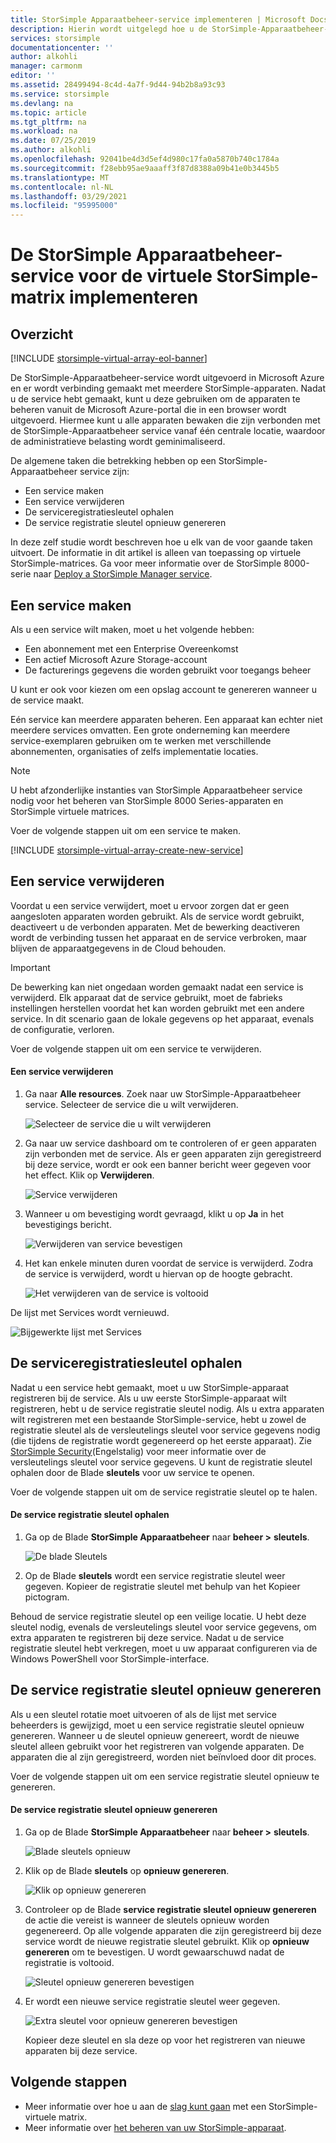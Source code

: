 ```yaml
---
title: StorSimple Apparaatbeheer-service implementeren | Microsoft Docs
description: Hierin wordt uitgelegd hoe u de StorSimple-Apparaatbeheer-service in de Azure Portal maakt en verwijdert, en wordt beschreven hoe u de service registratie sleutel beheert.
services: storsimple
documentationcenter: ''
author: alkohli
manager: carmonm
editor: ''
ms.assetid: 28499494-8c4d-4a7f-9d44-94b2b8a93c93
ms.service: storsimple
ms.devlang: na
ms.topic: article
ms.tgt_pltfrm: na
ms.workload: na
ms.date: 07/25/2019
ms.author: alkohli
ms.openlocfilehash: 92041be4d3d5ef4d980c17fa0a5870b740c1784a
ms.sourcegitcommit: f28ebb95ae9aaaff3f87d8388a09b41e0b3445b5
ms.translationtype: MT
ms.contentlocale: nl-NL
ms.lasthandoff: 03/29/2021
ms.locfileid: "95995000"
---
```

# <a name="deploy-the-storsimple-device-manager-service-for-storsimple-virtual-array"></a>De StorSimple Apparaatbeheer-service voor de virtuele StorSimple-matrix implementeren

## <a name="overview"></a>Overzicht

[!INCLUDE [storsimple-virtual-array-eol-banner](../../includes/storsimple-virtual-array-eol-banner.md)]

De StorSimple-Apparaatbeheer-service wordt uitgevoerd in Microsoft Azure en er wordt verbinding gemaakt met meerdere StorSimple-apparaten. Nadat u de service hebt gemaakt, kunt u deze gebruiken om de apparaten te beheren vanuit de Microsoft Azure-portal die in een browser wordt uitgevoerd. Hiermee kunt u alle apparaten bewaken die zijn verbonden met de StorSimple-Apparaatbeheer service vanaf één centrale locatie, waardoor de administratieve belasting wordt geminimaliseerd.

De algemene taken die betrekking hebben op een StorSimple-Apparaatbeheer service zijn:

* Een service maken
* Een service verwijderen
* De serviceregistratiesleutel ophalen
* De service registratie sleutel opnieuw genereren

In deze zelf studie wordt beschreven hoe u elk van de voor gaande taken uitvoert. De informatie in dit artikel is alleen van toepassing op virtuele StorSimple-matrices. Ga voor meer informatie over de StorSimple 8000-serie naar [Deploy a StorSimple Manager service](./storsimple-8000-manage-service.md).

## <a name="create-a-service"></a>Een service maken

Als u een service wilt maken, moet u het volgende hebben:

* Een abonnement met een Enterprise Overeenkomst
* Een actief Microsoft Azure Storage-account
* De facturerings gegevens die worden gebruikt voor toegangs beheer

U kunt er ook voor kiezen om een opslag account te genereren wanneer u de service maakt.

Eén service kan meerdere apparaten beheren. Een apparaat kan echter niet meerdere services omvatten. Een grote onderneming kan meerdere service-exemplaren gebruiken om te werken met verschillende abonnementen, organisaties of zelfs implementatie locaties.

> [!NOTE]
> U hebt afzonderlijke instanties van StorSimple Apparaatbeheer service nodig voor het beheren van StorSimple 8000 Series-apparaten en StorSimple virtuele matrices.


Voer de volgende stappen uit om een service te maken.

[!INCLUDE [storsimple-virtual-array-create-new-service](../../includes/storsimple-virtual-array-create-new-service.md)]

## <a name="delete-a-service"></a>Een service verwijderen

Voordat u een service verwijdert, moet u ervoor zorgen dat er geen aangesloten apparaten worden gebruikt. Als de service wordt gebruikt, deactiveert u de verbonden apparaten. Met de bewerking deactiveren wordt de verbinding tussen het apparaat en de service verbroken, maar blijven de apparaatgegevens in de Cloud behouden.

> [!IMPORTANT]
> De bewerking kan niet ongedaan worden gemaakt nadat een service is verwijderd. Elk apparaat dat de service gebruikt, moet de fabrieks instellingen herstellen voordat het kan worden gebruikt met een andere service. In dit scenario gaan de lokale gegevens op het apparaat, evenals de configuratie, verloren.
 

Voer de volgende stappen uit om een service te verwijderen.

#### <a name="to-delete-a-service"></a>Een service verwijderen

1. Ga naar **Alle resources**. Zoek naar uw StorSimple-Apparaatbeheer service. Selecteer de service die u wilt verwijderen.
   
    ![Selecteer de service die u wilt verwijderen](./media/storsimple-virtual-array-manage-service/deleteservice2.png)
2. Ga naar uw service dashboard om te controleren of er geen apparaten zijn verbonden met de service. Als er geen apparaten zijn geregistreerd bij deze service, wordt er ook een banner bericht weer gegeven voor het effect. Klik op **Verwijderen**.
   
    ![Service verwijderen](./media/storsimple-virtual-array-manage-service/deleteservice3.png)

3. Wanneer u om bevestiging wordt gevraagd, klikt u op **Ja** in het bevestigings bericht. 
   
    ![Verwijderen van service bevestigen](./media/storsimple-virtual-array-manage-service/deleteservice4.png)
4. Het kan enkele minuten duren voordat de service is verwijderd. Zodra de service is verwijderd, wordt u hiervan op de hoogte gebracht.
   
    ![Het verwijderen van de service is voltooid](./media/storsimple-virtual-array-manage-service/deleteservice6.png)

De lijst met Services wordt vernieuwd.

 ![Bijgewerkte lijst met Services](./media/storsimple-virtual-array-manage-service/deleteservice7.png)

## <a name="get-the-service-registration-key"></a>De serviceregistratiesleutel ophalen
Nadat u een service hebt gemaakt, moet u uw StorSimple-apparaat registreren bij de service. Als u uw eerste StorSimple-apparaat wilt registreren, hebt u de service registratie sleutel nodig. Als u extra apparaten wilt registreren met een bestaande StorSimple-service, hebt u zowel de registratie sleutel als de versleutelings sleutel voor service gegevens nodig (die tijdens de registratie wordt gegenereerd op het eerste apparaat). Zie [StorSimple Security](./storsimple-8000-security.md)(Engelstalig) voor meer informatie over de versleutelings sleutel voor service gegevens. U kunt de registratie sleutel ophalen door de Blade **sleutels** voor uw service te openen.

Voer de volgende stappen uit om de service registratie sleutel op te halen.

#### <a name="to-get-the-service-registration-key"></a>De service registratie sleutel ophalen
1. Ga op de Blade **StorSimple Apparaatbeheer** naar **beheer &gt;** **sleutels**.
   
   ![De blade Sleutels](./media/storsimple-virtual-array-manage-service/getregkey2.png)
2. Op de Blade **sleutels** wordt een service registratie sleutel weer gegeven. Kopieer de registratie sleutel met behulp van het Kopieer pictogram. 

Behoud de service registratie sleutel op een veilige locatie. U hebt deze sleutel nodig, evenals de versleutelings sleutel voor service gegevens, om extra apparaten te registreren bij deze service. Nadat u de service registratie sleutel hebt verkregen, moet u uw apparaat configureren via de Windows PowerShell voor StorSimple-interface.

## <a name="regenerate-the-service-registration-key"></a>De service registratie sleutel opnieuw genereren
Als u een sleutel rotatie moet uitvoeren of als de lijst met service beheerders is gewijzigd, moet u een service registratie sleutel opnieuw genereren. Wanneer u de sleutel opnieuw genereert, wordt de nieuwe sleutel alleen gebruikt voor het registreren van volgende apparaten. De apparaten die al zijn geregistreerd, worden niet beïnvloed door dit proces.

Voer de volgende stappen uit om een service registratie sleutel opnieuw te genereren.

#### <a name="to-regenerate-the-service-registration-key"></a>De service registratie sleutel opnieuw genereren
1. Ga op de Blade **StorSimple Apparaatbeheer** naar **beheer &gt;** **sleutels**.
   
   ![Blade sleutels opnieuw](./media/storsimple-virtual-array-manage-service/getregkey2.png)
2. Klik op de Blade **sleutels** op **opnieuw genereren**.
   
   ![Klik op opnieuw genereren](./media/storsimple-virtual-array-manage-service/getregkey5.png)
3. Controleer op de Blade **service registratie sleutel opnieuw genereren** de actie die vereist is wanneer de sleutels opnieuw worden gegenereerd. Op alle volgende apparaten die zijn geregistreerd bij deze service wordt de nieuwe registratie sleutel gebruikt. Klik op **opnieuw genereren** om te bevestigen. U wordt gewaarschuwd nadat de registratie is voltooid.
   
   ![Sleutel opnieuw genereren bevestigen](./media/storsimple-virtual-array-manage-service/getregkey3.png)
4. Er wordt een nieuwe service registratie sleutel weer gegeven.
   
    ![Extra sleutel voor opnieuw genereren bevestigen](./media/storsimple-virtual-array-manage-service/getregkey4.png)
   
   Kopieer deze sleutel en sla deze op voor het registreren van nieuwe apparaten bij deze service.

## <a name="next-steps"></a>Volgende stappen
* Meer informatie over hoe u aan de [slag kunt gaan](storsimple-virtual-array-deploy1-portal-prep.md) met een StorSimple-virtuele matrix.
* Meer informatie over [het beheren van uw StorSimple-apparaat](storsimple-ova-web-ui-admin.md).